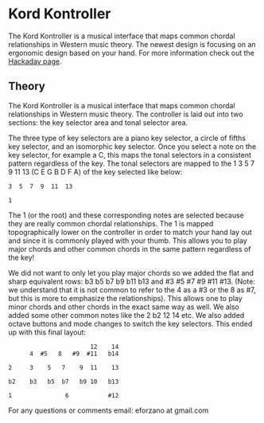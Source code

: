 # Kord Kontroller

The Kord Kontroller is a musical interface that maps common chordal relationships in Western music theory. The newest design is focusing on an ergonomic design based on your hand. For more information check out the [Hackaday page](https://hackaday.io/project/161105-kord-kontroller). 


## Theory  

The Kord Kontroller is a musical interface that maps common chordal relationships in Western music theory. The controller is laid out into two sections: the key selector area and tonal selector area. 

The three type of key selectors are a piano key selector, a circle of fifths key selector, and an isomorphic key selector. Once you select a note on the key selector, for example a C, this maps the tonal selectors in a consistent pattern regardless of the key. The tonal selectors are mapped to the 1 3 5 7 9 11 13 (C E G B D F A) of the key selected like below: 

```
3  5  7  9  11  13

1  
```

The 1 (or the root) and these corresponding notes are selected because they are really common chordal relationships. The 1 is mapped topographically lower on the controller in order to match your hand lay out and since it is commonly played with your thumb. This allows you to play major chords and other common chords in the same pattern regardless of the key!

We did not want to only let you play major chords so we added the flat and sharp equivalent rows: b3 b5 b7 b9 b11 b13 and #3 #5 #7 #9 #11 #13. (Note: we understand that it is not common to refer to the 4 as a #3 or the 8 as #7, but this is more to emphasize the relationships). This allows one to play minor chords and other chords in the exact same way as well. We also added some other common notes like the 2 b2 12 14 etc. We also added octave buttons and mode changes to switch the key selectors. This ended up with this final layout:
```
                       12    14
      4  #5   8   #9  #11   b14

2     3    5   7    9  11    13

b2    b3   b5  b7   b9 10   b13

1               6           #12

```

For any questions or comments email: eforzano at gmail.com 
